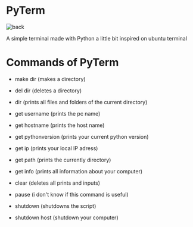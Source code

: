 # PyTerm

![back](https://user-images.githubusercontent.com/108739871/210677423-43e67351-cbd0-4469-8759-6493694dca1e.png)


A simple terminal made with Python a little bit inspired on ubuntu terminal


# Commands of PyTerm
- make dir (makes a directory)
- del dir (deletes a directory)
- dir (prints all files and folders of the current directory)

- get username (prints the pc name)
- get hostname (prints the host name)
- get pythonversion (prints your current python version)
- get ip (prints your local IP adress)
- get path (prints the currently directory)
- get info (prints all information about your computer)

- clear (deletes all prints and inputs)
- pause (i don't know if this command is useful)
- shutdown (shutdowns the script)
- shutdown host (shutdown your computer)


